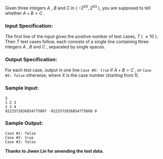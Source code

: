 <!-- Title
A+B and C (64bit) (20)
-->
Given three integers $A$ , $B$ and $C$ in ( $-2^{63}, 2^{63}$ ), you are
supposed to tell whether $A+B > C$ .

### Input Specification:

The first line of the input gives the positive number of test cases, $T$ (
$\le 10$ ). Then $T$ test cases follow, each consists of a single line
containing three integers $A$ , $B$ and $C$ , separated by single spaces.

### Output Specification:

For each test case, output in one line `Case #X: true` if $A+B>C$ , or `Case
#X: false` otherwise, where $X$ is the case number (starting from 1).

### Sample Input:

```
3
1 2 3
2 3 4
9223372036854775807 -9223372036854775808 0
```

### Sample Output:

```
Case #1: false
Case #2: true
Case #3: false
```

**Thanks to Jiwen Lin for amending the test data.**
